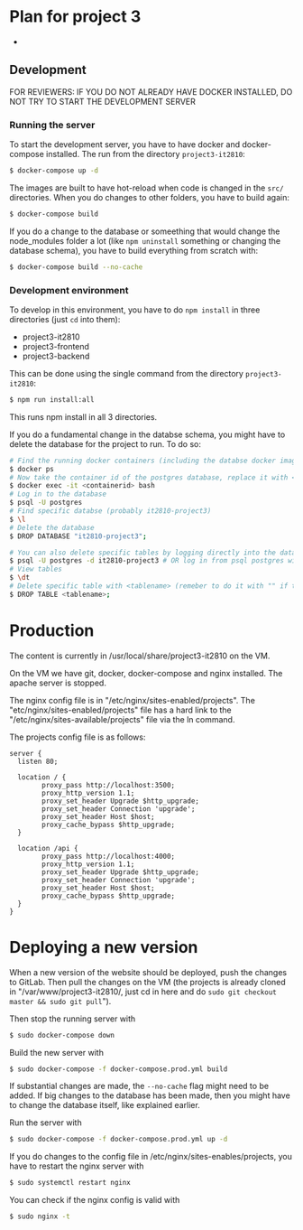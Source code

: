 # Plan for project 3

-

## Development

FOR REVIEWERS: IF YOU DO NOT ALREADY HAVE DOCKER INSTALLED, DO NOT TRY TO START THE DEVELOPMENT SERVER

### Running the server

To start the development server, you have to have docker and docker-compose installed. The run from the directory `project3-it2810`:

```bash
$ docker-compose up -d
```

The images are built to have hot-reload when code is changed in the `src/` directories. When you do changes to other folders, you have to build again:

```bash
$ docker-compose build
```

If you do a change to the database or someething that would change the node_modules folder a lot (like `npm uninstall` something or changing the database schema), you have to build everything from scratch with:

```bash
$ docker-compose build --no-cache
```

### Development environment

To develop in this environment, you have to do `npm install` in three directories (just `cd` into them):

- project3-it2810
- project3-frontend
- project3-backend

This can be done using the single command from the directory `project3-it2810`:

```bash
$ npm run install:all
```

This runs npm install in all 3 directories.

If you do a fundamental change in the databse schema, you might have to delete the database for the project to run. To do so:

```bash
# Find the running docker containers (including the databse docker image)
$ docker ps
# Now take the container id of the postgres database, replace it with <containerid> and run the following command
$ docker exec -it <containerid> bash
# Log in to the database
$ psql -U postgres
# Find specific databse (probably it2810-project3)
$ \l
# Delete the database
$ DROP DATABASE "it2810-project3";

# You can also delete specific tables by logging directly into the database itself
$ psql -U postgres -d it2810-project3 # OR log in from psql postgres with `$ \connect it2810-project3`
# View tables
$ \dt
# Delete specific table with <tablename> (remeber to do it with "" if the name contains special chars)
$ DROP TABLE <tablename>;
```

# Production

The content is currently in /usr/local/share/project3-it2810 on the VM.

On the VM we have git, docker, docker-compose and nginx installed. The apache server is stopped.

The nginx config file is in "/etc/nginx/sites-enabled/projects".
The "etc/nginx/sites-enabled/projects" file has a hard link to the "/etc/nginx/sites-available/projects" file via the ln command.

The projects config file is as follows:

```nginx
server {
  listen 80;

  location / {
        proxy_pass http://localhost:3500;
        proxy_http_version 1.1;
        proxy_set_header Upgrade $http_upgrade;
        proxy_set_header Connection 'upgrade';
        proxy_set_header Host $host;
        proxy_cache_bypass $http_upgrade;
  }

  location /api {
        proxy_pass http://localhost:4000;
        proxy_http_version 1.1;
        proxy_set_header Upgrade $http_upgrade;
        proxy_set_header Connection 'upgrade';
        proxy_set_header Host $host;
        proxy_cache_bypass $http_upgrade;
  }
}
```

# Deploying a new version

When a new version of the website should be deployed, push the changes to GitLab. Then pull the changes on the VM (the projects is already cloned in "/var/www/project3-it2810/, just cd in here and do `sudo git checkout master && sudo git pull`").

Then stop the running server with

```bash
$ sudo docker-compose down
```

Build the new server with

```bash
$ sudo docker-compose -f docker-compose.prod.yml build
```

If substantial changes are made, the `--no-cache` flag might need to be added. If big changes to the database has been made, then you might have to change the database itself, like explained earlier.

Run the server with

```bash
$ sudo docker-compose -f docker-compose.prod.yml up -d
```

If you do changes to the config file in /etc/nginx/sites-enables/projects, you have to restart the nginx server with

```bash
$ sudo systemctl restart nginx
```

You can check if the nginx config is valid with

```bash
$ sudo nginx -t
```
